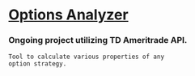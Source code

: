 # [Options Analyzer](https://nickforneris.github.io/options-analyzer/)

### Ongoing project utilizing TD Ameritrade API.
    Tool to calculate various properties of any
    option strategy. 
